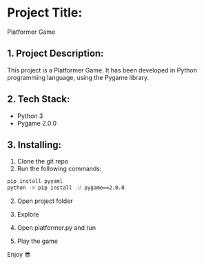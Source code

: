 # Project Title: 

Platformer Game

## 1. Project Description:

This project is a Platformer Game. It has been developed in Python programming language, using the Pygame library.

## 2. Tech Stack:

- Python 3
- Pygame 2.0.0

## 3. Installing:

1. Clone the git repo
2. Run the following commands:
```sh
pip install pyyaml
python -m pip install -U pygame==2.0.0
```

2. Open project folder

3. Explore

4. Open platformer.py and run

5. Play the game

Enjoy 😎
